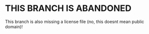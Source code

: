 # THIS BRANCH IS ABANDONED
This branch is also missing a license file (no, this doesnt mean public domain)!
